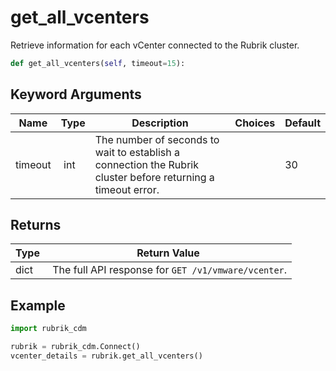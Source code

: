 # get_all_vcenters

Retrieve information for each vCenter connected to the Rubrik cluster.

```py
def get_all_vcenters(self, timeout=15):
```


## Keyword Arguments

| Name        | Type | Description                                                                 | Choices | Default |
|-------------|------|-----------------------------------------------------------------------------|---------|---------|
| timeout  | int | The number of seconds to wait to establish a connection the Rubrik cluster before returning a timeout error.  |  | 30 |

## Returns

| Type | Return Value                                                                                  |
|------|-----------------------------------------------------------------------------------------------|
| dict | The full API response for `GET /v1/vmware/vcenter`. |



## Example

```py
import rubrik_cdm

rubrik = rubrik_cdm.Connect()
vcenter_details = rubrik.get_all_vcenters()

```
